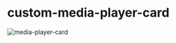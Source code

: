 # custom-media-player-card

![media-player-card](https://github.com/ngocjohn/custom-media-player-card/assets/96962827/19193d8c-c18f-482a-b021-e056214192ab)
